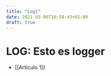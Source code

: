 ```yaml
---
title: "Log1"
date: 2021-03-06T16:58:43+01:00
draft: true
---
```


# LOG: Esto es logger

* [[Articulo 1]]

